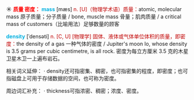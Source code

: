 ☀ <font color="red">**质量 密度：**</font>
<font color="sky blue">**mass**</font> [mæs] 
<font color="#c00000">n. [U]（物理学术语）质量：</font>atomic, molecular mass 原子质量；分子质量 / bone, muscle mass 骨量；肌肉质量 / a critical mass of customers（比喻用法）足够数量的顾客
           
<font color="sky blue">**density**</font> [ˈdensəti]
<font color="#c00000">n. [C, U] [物理学] 固体、液体或气体单位体积的质量，即密度：</font>the density of a gas 一种气体的密度 / Jupiter's moon Io, whose density is 3.5 grams per cubic centimetre, is all rock. 密度为每立方厘米 3.5 克的木星卫星木卫一上遍布岩石。

相关词义延伸：
· density还可指密集、稠密，也可指密集的程度，即密度；也可指磁盘上可用于存储数据的空间，也可称为密度。

周边词汇补充：
· thickness可指浓密、稠密；浓度、密度。

